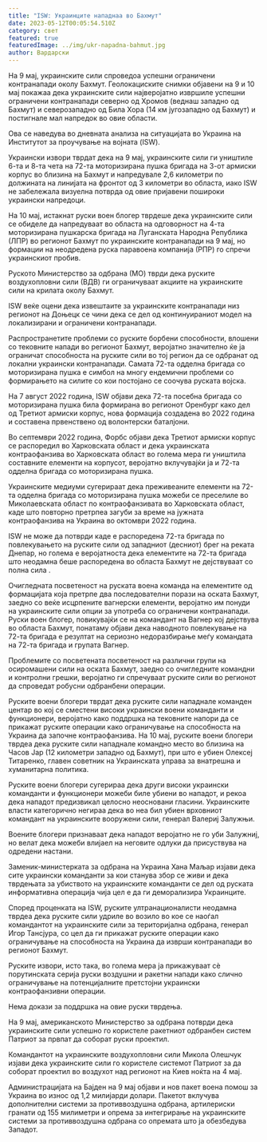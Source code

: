 ```yaml
---
title: "ISW: Украинците нападнаа во Бахмут"
date: 2023-05-12T00:05:54.510Z
category: свет
featured: true
featuredImage: ../img/ukr-napadna-bahmut.jpg
author: Вардарски
---
```

На 9 мај, украинските сили спроведоа успешни ограничени контранапади околу Бахмут. Геолокациските снимки објавени на 9 и 10 мај покажаа дека украинските сили најверојатно извршиле успешни ограничени контранапади северно од Хромов (веднаш западно од Бахмут) и северозападно од Била Хора (14 км југозападно од Бахмут) и постигнале мал напредок во овие области.

Ова се наведува во дневната анализа на ситуацијата во Украина на Институтот за проучување на војната (ISW).

Украински извори тврдат дека на 9 мај, украинските сили ги уништиле 6-та и 8-та чета на 72-та моторизирана пушка бригада на 3-от армиски корпус во близина на Бахмут и напредувале 2,6 километри по должината на линијата на фронтот од 3 километри во областа, иако ISW не забележала визуелна потврда од овие пријавени пошироки украински напредоци.

На 10 мај, истакнат руски воен блогер тврдеше дека украинските сили се обиделе да напредуваат во областа на одговорност на 4-та моторизирана пушкарска бригада на Луганската Народна Република (ЛПР) во регионот Бахмут по украинските контранапади на 9 мај, но формации на неодредена руска паравоена компанија (РПР) го спречи украинскиот пробив.

Руското Министерство за одбрана (МО) тврди дека руските воздухопловни сили (ВДВ) ги ограничуваат акциите на украинските сили на крилата околу Бахмут.

ISW веќе оцени дека извештаите за украинските контранапади низ регионот на Доњецк се чини дека се дел од континуираниот модел на локализирани и ограничени контранапади.

Распространетите проблеми со руските борбени способности, влошени со тековните напади во регионот Бахмут, веројатно значително ќе ја ограничат способноста на руските сили во тој регион да се одбранат од локални украински контранапади. Самата 72-та одделна бригада со моторизирана пушка е симбол на многу ендемични проблеми со формирањето на силите со кои постојано се соочува руската војска.

На 7 август 2022 година, ISW објави дека 72-та посебна бригада со моторизирана пушка била формирана во регионот Оренбург како дел од Третиот армиски корпус, нова формација создадена во 2022 година и составена првенствено од волонтерски баталјони.

Во септември 2022 година, Форбс објави дека Третиот армиски корпус се распоредил во Харковската област и дека украинската контраофанзива во Харковската област во голема мера ги уништила составните елементи на корпусот, веројатно вклучувајќи ја и 72-та одделна бригада со моторизирана пушка.

Украинските медиуми сугерираат дека преживеаните елементи на 72-та одделна бригада со моторизирана пушка можеби се преселиле во Миколаевската област по контраофанзивата во Харковската област, каде што повторно претрпеа загуби за време на јужната контраофанзива на Украина во октомври 2022 година.

ISW не може да потврди каде е распоредена 72-та бригада по повлекувањето на руските сили од западниот (десниот) брег на реката Днепар, но голема е веројатноста дека елементите на 72-та бригада што неодамна беше распоредена во областа Бахмут не дејствуваат со полна сила .

Очигледната посветеност на руската воена команда на елементите од формацијата која претрпе два последователни порази на оската Бахмут, заедно со веќе исцрпените вагнерски елементи, веројатно им понуди на украинските сили опции за употреба со ограничени контранапади. Руски воен блогер, повикувајќи се на командант на Вагнер кој дејствува во областа Бахмут, понатаму објави дека наводното повлекување на 72-та бригада е резултат на сериозно недоразбирање меѓу командата на 72-та бригада и групата Вагнер.

Проблемите со посветената посветеност на различни групи на осиромашени сили на оската Бахмут, заедно со очигледните командни и контролни грешки, веројатно ги спречуваат руските сили во регионот да спроведат робусни одбранбени операции.

Руските воени блогери тврдат дека руските сили нападнале команден центар во кој се сместени високи украински воени команданти и функционери, веројатно како поддршка на тековните напори да се прикажат руските операции како ограничување на способноста на Украина да започне контраофанзива. На 10 мај, руските воени блогери тврдеа дека руските сили нападнале командно место во близина на Часов Јар (12 километри западно од Бахмут), при што е убиен Олексеј Титаренко, главен советник на Украинската управа за внатрешна и хуманитарна политика.

Руските воени блогери сугерираа дека други високи украински команданти и функционери можеби биле убиени во нападот, и рекоа дека нападот предизвикал целосно неосновани гласини. Украинските власти категорично негираа дека во неа бил убиен врховниот командант на украинските вооружени сили, генерал Валериј Залужњи.

Воените блогери признаваат дека нападот веројатно не го уби Залужниј, но велат дека можеби влијаел на неговите одлуки да присуствува на одредени настани.

Заменик-министерката за одбрана на Украина Хана Маљар изјави дека сите украински команданти за кои станува збор се живи и дека тврдењата за убиството на украинските команданти се дел од руската информативна операција чија цел е да ги деморализира Украинците.

Според проценката на ISW, руските ултранационалисти неодамна тврдеа дека руските сили удриле во возило во кое се наоѓал командантот на украинските сили за територијална одбрана, генерал Игор Тансјура, со цел да ги прикажат руските операции како ограничување на способноста на Украина да изврши контранапади во регионот Бахмут.

Руските извори, исто така, во голема мера ја прикажуваат сè порутинската серија руски воздушни и ракетни напади како слично ограничување на потенцијалните претстојни украински контраофанзивни операции.

Нема докази за поддршка на овие руски тврдења.

На 9 мај, американското Министерство за одбрана потврди дека украинските сили успешно го користеле ракетниот одбранбен систем Патриот за првпат да соборат руски проектил.

Командантот на украинските воздухопловни сили Микола Олешчук изјави дека украинските сили го користеле системот Патриот за да соборат проектил во воздухот над регионот на Киев ноќта на 4 мај.

Администрацијата на Бајден на 9 мај објави и нов пакет воена помош за Украина во износ од 1,2 милијарди долари. Пакетот вклучува дополнителни системи за противвоздушна одбрана, артилериски гранати од 155 милиметри и опрема за интегрирање на украинските системи за противвоздушна одбрана со опремата што ја обезбедува Западот.